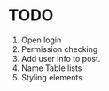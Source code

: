 # TODO
1. Open login
2. Permission checking
3. Add user info to post.
4. Name Table lists
5. Styling elements.

